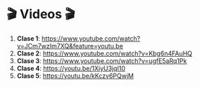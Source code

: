 # :clapper: Videos :clapper:

1. **Clase 1**: https://www.youtube.com/watch?v=JCm7wzIm7XQ&feature=youtu.be
2. **Clase 2**: https://www.youtube.com/watch?v=Kbg6n4FAuHQ
3. **Clase 3**: https://www.youtube.com/watch?v=ugfE5aRq1Pk
4. **Clase 4**: https://youtu.be/1XiyU3jqI10
5. **Clase 5**: https://youtu.be/kKczv6PQwjM
